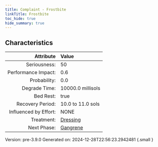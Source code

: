 ```yaml
---
title: Complaint - Frostbite
linkTitle: Frostbite
toc_hide: true
hide_summary: true
---
```


## Characteristics

| Attribute      | Value |
|--------:|:------|
|Seriousness:|50|
|Performance Impact:|0.6|
|Probability:|0.0|
|Degrade Time:|10000.0 millisols|
|Bed Rest:|true|
|Recovery Period:|10.0 to 11.0 sols|
|Influenced by Effort:|NONE|
|Treatment:|[Dressing](/docs/definitions/treatment/dressing)|
|Next Phase:|[Gangrene](/docs/definitions/complaint/gangrene)|
 

Version: pre-3.9.0 Generated on: 2024-12-28T22:56:23.2942481
{.small }